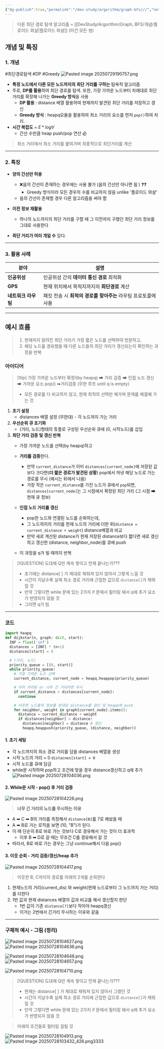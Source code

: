 ```yaml
---
{"dg-publish":true,"permalink":"/dev-study/argorithm/graph-bfs///","noteIcon":"","created":"2025-07-27T23:18:28.348+09:00","updated":"2025-08-01T00:29:00.550+09:00"}
---
```




> 다른 최단 경로 탐색 알고리즘 = [[DevStudy/Argorithm/Graph, BFS/개념/플로이드 와샬\|플로이드 와샬]]  (이건 모든 쌍)

## 개념 및 특징 

### 1. 개념 
#최단경로탐색   #DP  #Greedy
![Pasted image 20250729190757.png](/img/user/supporter/image/Pasted%20image%2020250729190757.png)
- **특정 노드에서 다른 모든 노드까지의** **최단 거리를 구하는** 탐욕적 알고리즘
- 주로, **DP를 활용**하여 최단 경로를 탐색. 또한, 가장 가까운 노드부터 차례대로 최단 거리를 확장해 나가는 **Greedy 방식**을 사용  
	- **DP 활용** : distance 배열 활용하여 현재까지 발견된 최단 거리를 저장하고 갱신
	- **Greedy 방식** : heapq모듈을 활용하여 최소 거리의 요소를 먼저 `pop()`하여 처리. 
- **시간 복잡도** = $E*logV$
	- 간선 수만큼 heap push/pop 연산 必

> 최소 거리에서 최소 거리를 붙여가며 최종적으로 최단거리를 계산 


---
### 2. 특징 

- **양의 간선만 허용** 
	- ❌음의 간선이 존재하는 경우에는 사용 불가 (음의 간선만 아니면 됨 ) ❓❓
		- Greedy 방식이라 모든 경우의 수를 비교하지 않음 unlike '플로이드 와샬'
	- 음의 간선이 존재할 경우 다른 알고리즘을 써야 함 

- **이전 정보 재활용**
	- 하나의 노드까지의 최단 거리를 구할 때 그 이전까지 구했던 최단 거리 정보를 그대로 사용한다
	  
- **최단 거리가 여러 개일 수** 있다.

---
### 3. 활용 사례

| 분야           | 설명                                    |
| ------------ | ------------------------------------- |
| **인공위성**     | 인공위성 간의 **데이터 통신 경로** 최적화             |
| **GPS**      | 현재 위치에서 목적지까지의 **최단경로** 계산            |
| **네트워크 라우팅** | 패킷 전송 시 **최적의 경로를 찾아주는** 라우팅 프로토콜에 사용 |

---


## 예시 흐름
> 1) 현재까지 알려진 최단 거리가 가장 짧은 노드를 선택하여 방문하고,
> 2) 해당 노드를 경유했을 때 다른 노드들의 최단 거리가 갱신되는지 확인하는 과정을 반복 


### 아이디어 

>[!tip] 가장 가까운 노드부터 확정!(by heapq) ➡ 거리 검증 ➡ 인접 노드 갱신 ➡ 가까운 요소 pop() ➡거리검증 (무한 루프 until q is empty)
>- 모든 경로를 다 비교하지 않고, 현재 최적의 선택만 해가며 문제를 해결해 가는 것 

1. **초기 설정** 
	- distances 배열 설정 (무한대) - 각 노드까지 가는 거리 
2. **우선순위 큐 초기화**
	- (거리, 노드)형태의 튜플로 구성된 우선순위 큐에 (0, 시작노드)를 삽입 
3. **최단 거리 검증 및 갱신 반복**
	- 가장 가까운 노드를 선택(by heapq)하고 
	- **거리를 검증**한다. 
		- 만약 `current_distance`가 이미 `distances[current_node]`에 저장된 값보다 크다면(**더 짧은 경로가 발견된 상황**) pop에서 꺼낸 해당 노드로 가는 경로를 무시 (예시는 뒤에서 나옴)
		- 가장 작은 `current_distance`를 가진 노드가 큐에서 `pop`되면, `distances[current_node]`는 그 시점에서 확정된 최단 거리 (그 시점 ➡ 현재 큐 정보)
		  
	- **인접 노드 거리를 갱신** 
		- pop한 노드와 연결된 노드를 순회하는데,
		- 그 노드까지의 거리를 현재 노드의 거리에 더한 뒤(`distance = current_distance + weight`) distance배열과 비교 
		- 만약 새로 계산된 distance가 현재 저장된 distance보다 짧다면 새로 갱신하고 갱신한 (distance, neighbor_node)를 큐에 push 
	- 이 과정을 q가 빌 때까지 반복 

>[!QUESTION] 도대체 Q만 계속 쌓이고 언제 끝나는가???
>- 초기에는 distance[ ] 가 제대로 채워져 있지 않아서 그렇게 느낄 것 
>- 시간이 지날수록 실제 최소 경로 거리에 근접한 값으로 `distance[]`가 채워질 것 
>- 만약 그렇다면 while 문에 있는 2가지 if 문에서 필터링 돼서 q에 추가 요소가 반영되지 않을 것 
>- 그러면 q가 빔



--- 
### 코드 

```python
import heapq
def dijkstar(n, graph: dict, start):
  INF = float('inf')
  distances = [INF] * (n+1)
  distances[start] = 0

  # (거리, 노드)
  priority_queue = [(0, start)]
  while priority_queue:
    # 가장 가까운 노드 선택
    current_distance, current_node = heapq.heappop(priority_queue)

    # 이미 처리된 or 너무 긴 거리라면 무시
    if current_distance > distances[current_node]:
      continue

    # 이웃한 노드들의 정보를 토대로 distance를 갱신 및 heapq에 push
    for neighbor, weight in graph[current_node].items():
      distance = current_distance + weight
      if distances[neighbor] > distance:
        distances[neighbor] = distance # 갱신
        heapq.heappush(priority_queue, (distance, neighbor))
```

#### 1. 초기 세팅 
- 각 노드까지의 최소 경로 거리를 담을 distances 배열을 생성 
- 시작 노드의 거리 = 0  `distacnes[start] = 0`
- 시작 노드를 큐에 담금 
- while문 시작하며 pop하고 조건에 맞을 경우 distance갱신하고 q에 추가 
![Pasted image 20250728104036.png](/img/user/supporter/image/Pasted%20image%2020250728104036.png)


#### 2. While문 시작 - pop() 후 거리 검증 
![Pasted image 20250728104226.png](/img/user/supporter/image/Pasted%20image%2020250728104226.png)


>**너무 긴 거리의 노드를 무시하는 이유**
- A ➡ C ➡ B의 거리를 측정해서 `distance[B]`를 7로 해놨을 때
- A ➡ B로 가는 로직을 보면 (10, "B")가 된다.
- 이 때 단순히 B로 바로 가는 것보다 C로 경유해서 가는 것이 더 효과적
	- 이후 B ➡ D로 갈 때는 무조건 C를 경유해서 갈 것 
- 따라서, B로 바로 가는 경우는 그냥 continue해서 다음 pop()

#### 3. 이웃 순회 - 거리 검증/갱신/heap 추가 
![Pasted image 20250728104417.png](/img/user/supporter/image/Pasted%20image%2020250728104417.png)

> 이웃한 B, C까지의 경로를 아래의 2개를 순회한다
1. 현재노드의 거리(current_dis) 와 weight(현재 노드로부터 그 노드까지 가는 거리)를 더한다
2. 1번 값과 현재 distances 배열의 값과 비교를 해서 갱신할지 판단 
	- 1번 값이  기존 `distance[?]`보다 작아야 heapq갱신
	- 이거는 2번에서 긴거리 무시하는 이유와 같음

---
### 구체적 예시 - 그림 (정리)

![Pasted image 20250728104627.png](/img/user/supporter/image/Pasted%20image%2020250728104627.png)
![Pasted image 20250728104636.png](/img/user/supporter/image/Pasted%20image%2020250728104636.png)


![Pasted image 20250728104648.png](/img/user/supporter/image/Pasted%20image%2020250728104648.png)![Pasted image 20250728104657.png](/img/user/supporter/image/Pasted%20image%2020250728104657.png)

![Pasted image 20250728104710.png](/img/user/supporter/image/Pasted%20image%2020250728104710.png)

>[!QUESTION] 도대체 Q만 계속 쌓이고 언제 끝나는가???
>- 현재는 distance[ ] 가 제대로 채워져 있지 않아서 그랬던 것 
>- 시간이 지날수록 실제 최소 경로 거리에 근접한 값으로 `distance[]`가 채워질 것 
>- 만약 그렇다면 while 문에 있는 2가지 if 문에서 필터링 돼서 q에 추가 요소가 반영되지 않을 것 

> 아래의 조건들로 필터링 걸릴 것 

![Pasted image 20250728104913.png](/img/user/supporter/image/Pasted%20image%2020250728104913.png)
![Pasted Image 20250728103432_426.png](/img/user/supporter/image/Pasted%20Image%2020250728103432_426.png)3333